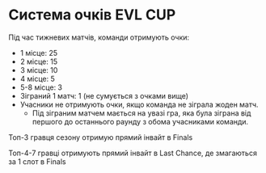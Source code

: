# Система очків EVL CUP

Під час тижневих матчів, команди отримують очки:

- 1 місце: 25
- 2 місце: 15
- 3 місце: 10
- 4 місце: 5
- 5-8 місце: 3
- Зіграний 1 матч: 1 (не сумується з очками вище)
- Учасники не отримують очки, якщо команда не зіграла жоден матч.
  - Під зіграним матчем мається на увазі гра, яка була зіграна від першого до останнього раунду з обома учасниками команди.

Топ-3 гравця сезону отримую прямий інвайт в Finals

Топ-4-7 гравці отримують прямий інвайт в Last Chance, де змагаються за 1 слот в Finals 
